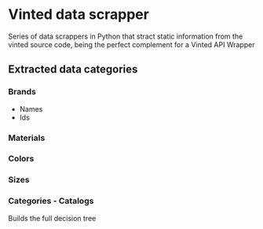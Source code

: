 # Vinted data scrapper

Series of data scrappers in Python that stract static information from the vinted source code, being the perfect complement for a Vinted API Wrapper

## Extracted data categories

### Brands

- Names
- Ids

### Materials

### Colors

### Sizes

### Categories - Catalogs

Builds the full decision tree
